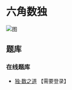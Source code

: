 # 六角数独

![图](http://www.sudokufans.org.cn/artimg/P1217861029.png)

## 题库

### 在线题库

- [独·数之道](http://www.sudokufans.org.cn/lx/6j.index.php) 【需要登录】
